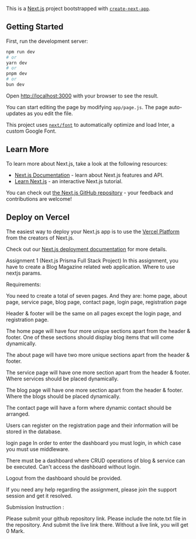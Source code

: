 This is a [Next.js](https://nextjs.org/) project bootstrapped with [`create-next-app`](https://github.com/vercel/next.js/tree/canary/packages/create-next-app).

## Getting Started

First, run the development server:

```bash
npm run dev
# or
yarn dev
# or
pnpm dev
# or
bun dev
```

Open [http://localhost:3000](http://localhost:3000) with your browser to see the result.

You can start editing the page by modifying `app/page.js`. The page auto-updates as you edit the file.

This project uses [`next/font`](https://nextjs.org/docs/basic-features/font-optimization) to automatically optimize and load Inter, a custom Google Font.

## Learn More

To learn more about Next.js, take a look at the following resources:

- [Next.js Documentation](https://nextjs.org/docs) - learn about Next.js features and API.
- [Learn Next.js](https://nextjs.org/learn) - an interactive Next.js tutorial.

You can check out [the Next.js GitHub repository](https://github.com/vercel/next.js/) - your feedback and contributions are welcome!

## Deploy on Vercel

The easiest way to deploy your Next.js app is to use the [Vercel Platform](https://vercel.com/new?utm_medium=default-template&filter=next.js&utm_source=create-next-app&utm_campaign=create-next-app-readme) from the creators of Next.js.

Check out our [Next.js deployment documentation](https://nextjs.org/docs/deployment) for more details.

Assignment 1 (Next.js Prisma Full Stack Project)
In this assignment, you have to create a Blog Magazine related web application. Where to use nextjs params.


 


Requirements:




You need to create a total of seven pages. And they are: home page, about page, service page, blog page, contact page, login page, registration page




Header & footer will be the same on all pages except the login page, and registration page.




The home page will have four more unique sections apart from the header & footer. One of these sections should display blog items that will come dynamically.




The about page will have two more unique sections apart from the header & footer.




The service page will have one more section apart from the header & footer. Where services should be placed dynamically.




The blog page will have one more section apart from the header & footer. Where the blogs should be placed dynamically.




The contact page will have a form where dynamic contact should be arranged.




Users can register on the registration page and their information will be stored in the database.




login page In order to enter the dashboard you must login, in which case you must use middleware.




 There must be a dashboard where CRUD operations of blog & service can be executed. Can't access the dashboard without login.




 Logout from the dashboard should be provided.








If you need any help regarding the assignment, please join the support session and get it resolved.


 


Submission Instruction :


Please submit your github repository link. Please include the note.txt file in the repository. And submit the live link there. Without a live link, you will get 0 Mark.


